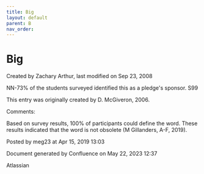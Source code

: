 ```yaml
---
title: Big
layout: default
parent: B
nav_order:
---
```


# Big

Created by  Zachary Arthur, last modified on Sep 23, 2008

NN-73% of the students surveyed identified this as a pledge's sponsor. S99 

This entry was originally created by D. McGiveron, 2006.

Comments:

Based on survey results, 100% of participants could define the word. These results indicated that the word is not obsolete (M Gillanders, A-F, 2019).

Posted by meg23 at Apr 15, 2019 13:03

Document generated by Confluence on May 22, 2023 12:37

Atlassian
